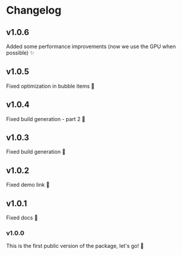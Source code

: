 # Changelog

## v1.0.6

Added some performance improvements (now we use the GPU when possible) ✨

## v1.0.5

Fixed optimization in bubble items 🔧

## v1.0.4

Fixed build generation - part 2 🔧

## v1.0.3

Fixed build generation 🔧

## v1.0.2

Fixed demo link 🔧

## v1.0.1

Fixed docs 🔧

### v1.0.0

This is the first public version of the package, let's go! 🚀
